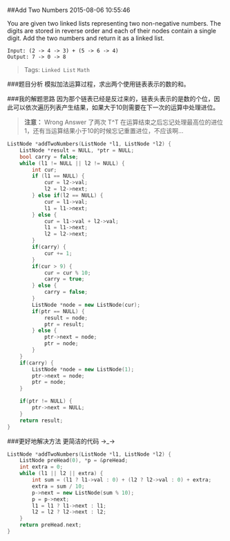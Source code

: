 ##Add Two Numbers 
2015-08-06 10:55:46 

You are given two linked lists representing two non-negative numbers. The digits are stored in reverse order and each of their nodes contain a single digit. Add the two numbers and return it as a linked list.

```
Input: (2 -> 4 -> 3) + (5 -> 6 -> 4)
Output: 7 -> 0 -> 8
```

>Tags:  `Linked List` `Math`

###题目分析
模拟加法运算过程，求出两个使用链表表示的数的和。


###我的解题思路
因为那个链表已经是反过来的，链表头表示的是数的个位，因此可以依次遍历列表产生结果，如果大于10则需要在下一次的运算中处理进位。

> **注意：** Wrong Answer 了两次 T^T  在运算结束之后忘记处理最高位的进位1，还有当运算结果小于10的时候忘记重置进位，不应该啊…

~~~c++
ListNode *addTwoNumbers(ListNode *l1, ListNode *l2) {
    ListNode *result = NULL, *ptr = NULL;
    bool carry = false;
    while (l1 != NULL || l2 != NULL) {
        int cur;
        if (l1 == NULL) {
            cur = l2->val;
            l2 = l2->next;
        } else if(l2 == NULL) {
            cur = l1->val;
            l1 = l1->next;
        } else {
            cur = l1->val + l2->val;
            l1 = l1->next;
            l2 = l2->next;
        }
        if(carry) {
            cur += 1;
        }
        if(cur > 9) {
            cur = cur % 10;
            carry = true;
        } else {
            carry = false;
        }
        ListNode *node = new ListNode(cur);
        if(ptr == NULL) {
            result = node;
            ptr = result;
        } else {
            ptr->next = node;
            ptr = node;
        }
    }
    if(carry) {
        ListNode *node = new ListNode(1);
        ptr->next = node;
        ptr = node;
    }

    if(ptr != NULL) {
        ptr->next = NULL;
    }
    return result;
}
~~~
###更好地解决方法
更简洁的代码 →_→

~~~c++
ListNode *addTwoNumbers(ListNode *l1, ListNode *l2) {
    ListNode preHead(0), *p = &preHead;
    int extra = 0;
    while (l1 || l2 || extra) {
        int sum = (l1 ? l1->val : 0) + (l2 ? l2->val : 0) + extra;
        extra = sum / 10;
        p->next = new ListNode(sum % 10);
        p = p->next;
        l1 = l1 ? l1->next : l1;
        l2 = l2 ? l2->next : l2;
    }
    return preHead.next;
}
~~~
